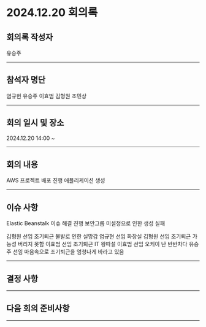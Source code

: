 
# 2024.12.20 회의록
## 회의록 작성자
유승주
***
## 참석자 명단
염규현
유승주
이효범
김형원
조민상
***
## 회의 일시 및 장소
2024.12.20 14:00 ~  


***
## 회의 내용
AWS 프로젝트 배포 진행
애플리케이션 생성

***
## 이슈 사항
Elastic Beanstalk 이슈 해결 진행
보안그룹 미설정으로 인한 생성 실패

김형원 선임 조기퇴근 불발로 인한 실망감
염규현 선임 화장실
김형원 선임 조기퇴근 가능성 버리지 못함
이효범 선임 조기퇴근 IT 왕따설
이효범 선임 오케이 난 반반차다
유승주 선임 마음속으로 조기퇴근을 엄청나게 바라고 있음

***
## 결정 사항
***
## 다음 회의 준비사항
 
***
